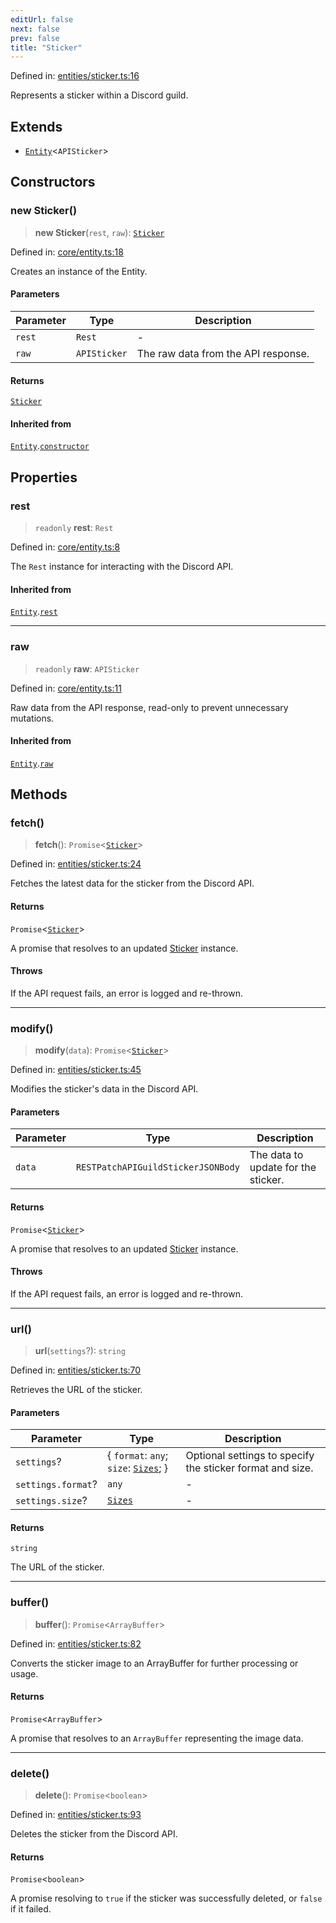 ```yaml
---
editUrl: false
next: false
prev: false
title: "Sticker"
---
```


Defined in: [entities/sticker.ts:16](https://github.com/KodekoStudios/Kodkord/blob/dc3759533552e18eb6881d3858a982430eda469c/packages/classes/src/entities/sticker.ts#L16)

Represents a sticker within a Discord guild.

## Extends

- [`Entity`](/api/classes/classes/entity/)\<`APISticker`\>

## Constructors

### new Sticker()

> **new Sticker**(`rest`, `raw`): [`Sticker`](/api/classes/classes/sticker/)

Defined in: [core/entity.ts:18](https://github.com/KodekoStudios/Kodkord/blob/dc3759533552e18eb6881d3858a982430eda469c/packages/classes/src/core/entity.ts#L18)

Creates an instance of the Entity.

#### Parameters

| Parameter | Type | Description |
| ------ | ------ | ------ |
| `rest` | `Rest` | - |
| `raw` | `APISticker` | The raw data from the API response. |

#### Returns

[`Sticker`](/api/classes/classes/sticker/)

#### Inherited from

[`Entity`](/api/classes/classes/entity/).[`constructor`](/api/classes/classes/entity/#constructors)

## Properties

### rest

> `readonly` **rest**: `Rest`

Defined in: [core/entity.ts:8](https://github.com/KodekoStudios/Kodkord/blob/dc3759533552e18eb6881d3858a982430eda469c/packages/classes/src/core/entity.ts#L8)

The `Rest` instance for interacting with the Discord API.

#### Inherited from

[`Entity`](/api/classes/classes/entity/).[`rest`](/api/classes/classes/entity/#rest-1)

***

### raw

> `readonly` **raw**: `APISticker`

Defined in: [core/entity.ts:11](https://github.com/KodekoStudios/Kodkord/blob/dc3759533552e18eb6881d3858a982430eda469c/packages/classes/src/core/entity.ts#L11)

Raw data from the API response, read-only to prevent unnecessary mutations.

#### Inherited from

[`Entity`](/api/classes/classes/entity/).[`raw`](/api/classes/classes/entity/#raw-1)

## Methods

### fetch()

> **fetch**(): `Promise`\<[`Sticker`](/api/classes/classes/sticker/)\>

Defined in: [entities/sticker.ts:24](https://github.com/KodekoStudios/Kodkord/blob/dc3759533552e18eb6881d3858a982430eda469c/packages/classes/src/entities/sticker.ts#L24)

Fetches the latest data for the sticker from the Discord API.

#### Returns

`Promise`\<[`Sticker`](/api/classes/classes/sticker/)\>

A promise that resolves to an updated [Sticker](/api/classes/api/classes/classes/sticker/) instance.

#### Throws

If the API request fails, an error is logged and re-thrown.

***

### modify()

> **modify**(`data`): `Promise`\<[`Sticker`](/api/classes/classes/sticker/)\>

Defined in: [entities/sticker.ts:45](https://github.com/KodekoStudios/Kodkord/blob/dc3759533552e18eb6881d3858a982430eda469c/packages/classes/src/entities/sticker.ts#L45)

Modifies the sticker's data in the Discord API.

#### Parameters

| Parameter | Type | Description |
| ------ | ------ | ------ |
| `data` | `RESTPatchAPIGuildStickerJSONBody` | The data to update for the sticker. |

#### Returns

`Promise`\<[`Sticker`](/api/classes/classes/sticker/)\>

A promise that resolves to an updated [Sticker](/api/classes/api/classes/classes/sticker/) instance.

#### Throws

If the API request fails, an error is logged and re-thrown.

***

### url()

> **url**(`settings`?): `string`

Defined in: [entities/sticker.ts:70](https://github.com/KodekoStudios/Kodkord/blob/dc3759533552e18eb6881d3858a982430eda469c/packages/classes/src/entities/sticker.ts#L70)

Retrieves the URL of the sticker.

#### Parameters

| Parameter | Type | Description |
| ------ | ------ | ------ |
| `settings`? | \{ `format`: `any`; `size`: [`Sizes`](/api/classes/type-aliases/sizes/); \} | Optional settings to specify the sticker format and size. |
| `settings.format`? | `any` | - |
| `settings.size`? | [`Sizes`](/api/classes/type-aliases/sizes/) | - |

#### Returns

`string`

The URL of the sticker.

***

### buffer()

> **buffer**(): `Promise`\<`ArrayBuffer`\>

Defined in: [entities/sticker.ts:82](https://github.com/KodekoStudios/Kodkord/blob/dc3759533552e18eb6881d3858a982430eda469c/packages/classes/src/entities/sticker.ts#L82)

Converts the sticker image to an ArrayBuffer for further processing or usage.

#### Returns

`Promise`\<`ArrayBuffer`\>

A promise that resolves to an `ArrayBuffer` representing the image data.

***

### delete()

> **delete**(): `Promise`\<`boolean`\>

Defined in: [entities/sticker.ts:93](https://github.com/KodekoStudios/Kodkord/blob/dc3759533552e18eb6881d3858a982430eda469c/packages/classes/src/entities/sticker.ts#L93)

Deletes the sticker from the Discord API.

#### Returns

`Promise`\<`boolean`\>

A promise resolving to `true` if the sticker was successfully deleted, or `false` if it failed.
